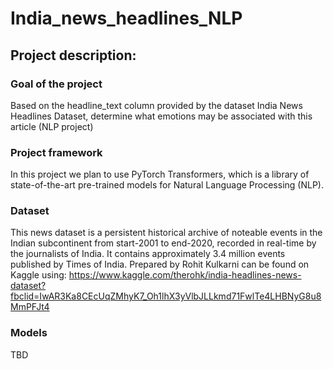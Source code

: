 # India_news_headlines_NLP

## Project description:

### Goal of the project
Based on the headline_text column provided by the dataset India News Headlines Dataset, determine what emotions may be associated with this article (NLP project)

### Project framework

In this project we plan to use PyTorch Transformers, which is a library of state-of-the-art pre-trained models for Natural Language Processing (NLP).

### Dataset
This news dataset is a persistent historical archive of noteable events in the Indian subcontinent from start-2001 to end-2020, recorded in real-time by the journalists of India. It contains approximately 3.4 million events published by Times of India.
Prepared by Rohit Kulkarni can be found on Kaggle using: 
https://www.kaggle.com/therohk/india-headlines-news-dataset?fbclid=IwAR3Ka8CEcUqZMhyK7_Oh1lhX3yVlbJLLkmd71FwlTe4LHBNyG8u8MmPFJt4

### Models

TBD 
